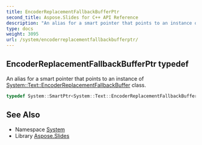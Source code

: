 ```yaml
---
title: EncoderReplacementFallbackBufferPtr
second_title: Aspose.Slides for C++ API Reference
description: "An alias for a smart pointer that points to an instance of System::Text::EncoderReplacementFallbackBuffer class."
type: docs
weight: 3095
url: /system/encoderreplacementfallbackbufferptr/
---
```

## EncoderReplacementFallbackBufferPtr typedef


An alias for a smart pointer that points to an instance of [System::Text::EncoderReplacementFallbackBuffer](../../system.text/encoderreplacementfallbackbuffer/) class.

```cpp
typedef System::SmartPtr<System::Text::EncoderReplacementFallbackBuffer> System::EncoderReplacementFallbackBufferPtr
```

## See Also

* Namespace [System](../)
* Library [Aspose.Slides](../../)